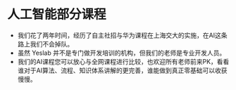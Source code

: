 # 人工智能部分课程
* 我们花了两年时间，经历了自主社招与华为课程在上海交大的实施，在AI这条路上我们不会掉队。
* 虽然 Yeslab 并不是专门做开发培训的机构，但我们的老师是专业开发人员。
* 我们的AI课程您可以放心与全网课程进行比较，也欢迎所有老师前来PK，看看谁对于AI算法、流程、知识体系讲解的更完善，谁能做到真正零基础可以收获慢慢。
